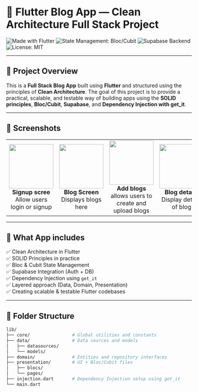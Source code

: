 # 📝 Flutter Blog App — Clean Architecture Full Stack Project

![Made with Flutter](https://img.shields.io/badge/Flutter-Framework-blue.svg)
![State Management: Bloc/Cubit](https://img.shields.io/badge/State--Management-Bloc%20%26%20Cubit-yellow)
![Supabase Backend](https://img.shields.io/badge/Backend-Supabase-green)
![License: MIT](https://img.shields.io/badge/License-MIT-purple.svg)

---

## 🎯 Project Overview

This is a **Full Stack Blog App** built using **Flutter** and structured using the principles of **Clean Architecture**. The goal of this project is to provide a practical, scalable, and testable way of building apps using the **SOLID principles**, **Bloc/Cubit**, **Supabase**, and **Dependency Injection with get_it**.

---

## 🎥 Screenshots

<table style="width: 100%;">
  <tr>
    <td align="center" width="25%">
      <img src="./assets/start_screen.png" width="120"/><br>
      <b>Signup scree</b><br>
      Allow users login or signup
    </td>
    <td align="center" width="25%">
      <img src="./assets/sign_up.png" width="120"/><br>
      <b>Blog Screen</b><br>
      Displays blogs here
    </td>
     <td align="center" width="25%">
      <img src="./assets/login.png" width="120"/><br>
      <b>Add blogs</b><br>
      allows users to create and upload blogs
    </td>
    <td align="center" width="25%">
      <img src="./assets/home_page.png" width="120"/><br>
      <b>Blog details</b><br>
       Display detials of blog
    </td>
   
  </tr>
  </table>

---

## 🚀 What App includes

✅ Clean Architecture in Flutter  
✅ SOLID Principles in practice  
✅ Bloc & Cubit State Management  
✅ Supabase Integration (Auth + DB)  
✅ Dependency Injection using `get_it`  
✅ Layered approach (Data, Domain, Presentation)  
✅ Creating scalable & testable Flutter codebases

---

## 📁 Folder Structure

```bash
lib/
├── core/                # Global utilities and constants
├── data/                # Data sources and models
│   ├── datasources/
│   └── models/
├── domain/              # Entities and repository interfaces
├── presentation/        # UI + Bloc/Cubit files
│   ├── blocs/
│   └── pages/
├── injection.dart       # Dependency Injection setup using get_it
└── main.dart
